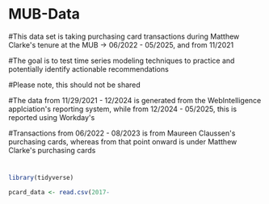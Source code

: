 # MUB-Data

#This data set is taking purchasing card transactions during Matthew Clarke's tenure at the MUB -> 06/2022 - 05/2025, and from 11/2021

#The goal is to test time series modeling techniques to practice and potentially identify actionable recommendations

#Please note, this should not be shared

#The data from 11/29/2021 - 12/2024 is generated from the WebIntelligence applciation's reporting system, while from 12/2024 - 05/2025, this is reported using Workday's

#Transactions from 06/2022 - 08/2023 is from Maureen Claussen's purchasing cards, whereas from that point onward is under Matthew Clarke's purchasing cards 

#

```r
library(tidyverse)

pcard_data <- read.csv(2017-

```
